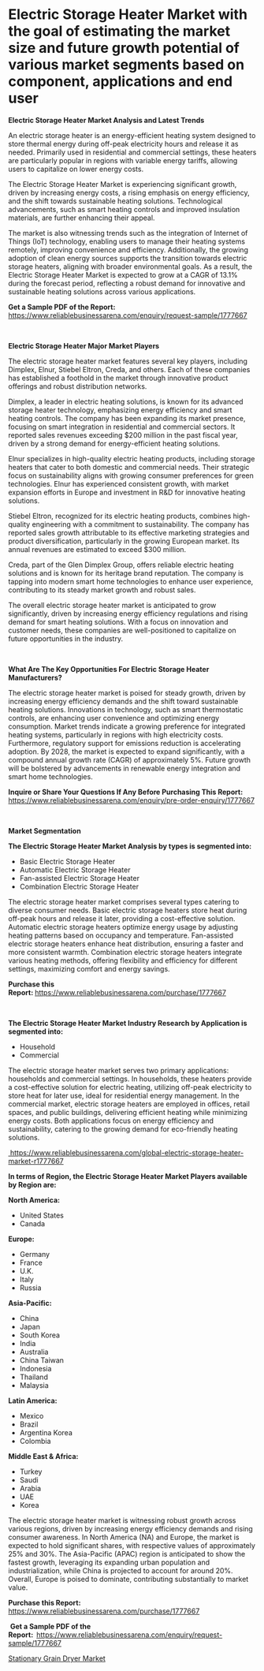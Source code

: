<p><h1>Electric Storage Heater Market with the goal of estimating the market size and future growth potential of various market segments based on component, applications and end user</h1></p><p><strong>Electric Storage Heater Market Analysis and Latest Trends</strong></p>
<p><p>An electric storage heater is an energy-efficient heating system designed to store thermal energy during off-peak electricity hours and release it as needed. Primarily used in residential and commercial settings, these heaters are particularly popular in regions with variable energy tariffs, allowing users to capitalize on lower energy costs. </p><p>The Electric Storage Heater Market is experiencing significant growth, driven by increasing energy costs, a rising emphasis on energy efficiency, and the shift towards sustainable heating solutions. Technological advancements, such as smart heating controls and improved insulation materials, are further enhancing their appeal. </p><p>The market is also witnessing trends such as the integration of Internet of Things (IoT) technology, enabling users to manage their heating systems remotely, improving convenience and efficiency. Additionally, the growing adoption of clean energy sources supports the transition towards electric storage heaters, aligning with broader environmental goals. As a result, the Electric Storage Heater Market is expected to grow at a CAGR of 13.1% during the forecast period, reflecting a robust demand for innovative and sustainable heating solutions across various applications.</p></p>
<p><strong>Get a Sample PDF of the Report:&nbsp;</strong> <a href="https://www.reliablebusinessarena.com/enquiry/request-sample/1777667?utm_campaign=2397&utm_medium=2&utm_source=Github&utm_content=ia&utm_term=28022025&utm_id=electric-storage-heater">https://www.reliablebusinessarena.com/enquiry/request-sample/1777667</a></p>
<p>&nbsp;</p>
<p><strong>Electric Storage Heater Major Market Players</strong></p>
<p><p>The electric storage heater market features several key players, including Dimplex, Elnur, Stiebel Eltron, Creda, and others. Each of these companies has established a foothold in the market through innovative product offerings and robust distribution networks.</p><p>Dimplex, a leader in electric heating solutions, is known for its advanced storage heater technology, emphasizing energy efficiency and smart heating controls. The company has been expanding its market presence, focusing on smart integration in residential and commercial sectors. It reported sales revenues exceeding $200 million in the past fiscal year, driven by a strong demand for energy-efficient heating solutions.</p><p>Elnur specializes in high-quality electric heating products, including storage heaters that cater to both domestic and commercial needs. Their strategic focus on sustainability aligns with growing consumer preferences for green technologies. Elnur has experienced consistent growth, with market expansion efforts in Europe and investment in R&D for innovative heating solutions.</p><p>Stiebel Eltron, recognized for its electric heating products, combines high-quality engineering with a commitment to sustainability. The company has reported sales growth attributable to its effective marketing strategies and product diversification, particularly in the growing European market. Its annual revenues are estimated to exceed $300 million.</p><p>Creda, part of the Glen Dimplex Group, offers reliable electric heating solutions and is known for its heritage brand reputation. The company is tapping into modern smart home technologies to enhance user experience, contributing to its steady market growth and robust sales.</p><p>The overall electric storage heater market is anticipated to grow significantly, driven by increasing energy efficiency regulations and rising demand for smart heating solutions. With a focus on innovation and customer needs, these companies are well-positioned to capitalize on future opportunities in the industry.</p></p>
<p>&nbsp;</p>
<p><strong>What Are The Key Opportunities For Electric Storage Heater Manufacturers?</strong></p>
<p><p>The electric storage heater market is poised for steady growth, driven by increasing energy efficiency demands and the shift toward sustainable heating solutions. Innovations in technology, such as smart thermostatic controls, are enhancing user convenience and optimizing energy consumption. Market trends indicate a growing preference for integrated heating systems, particularly in regions with high electricity costs. Furthermore, regulatory support for emissions reduction is accelerating adoption. By 2028, the market is expected to expand significantly, with a compound annual growth rate (CAGR) of approximately 5%. Future growth will be bolstered by advancements in renewable energy integration and smart home technologies.</p></p>
<p><strong>Inquire or Share Your Questions If Any Before Purchasing This Report:</strong> <a href="https://www.reliablebusinessarena.com/enquiry/pre-order-enquiry/1777667?utm_campaign=2397&utm_medium=2&utm_source=Github&utm_content=ia&utm_term=28022025&utm_id=electric-storage-heater">https://www.reliablebusinessarena.com/enquiry/pre-order-enquiry/1777667</a></p>
<p>&nbsp;</p>
<p><strong>Market Segmentation</strong></p>
<p><strong>The Electric Storage Heater Market Analysis by types is segmented into:</strong></p>
<p><ul><li>Basic Electric Storage Heater</li><li>Automatic Electric Storage Heater</li><li>Fan-assisted Electric Storage Heater</li><li>Combination Electric Storage Heater</li></ul></p>
<p><p>The electric storage heater market comprises several types catering to diverse consumer needs. Basic electric storage heaters store heat during off-peak hours and release it later, providing a cost-effective solution. Automatic electric storage heaters optimize energy usage by adjusting heating patterns based on occupancy and temperature. Fan-assisted electric storage heaters enhance heat distribution, ensuring a faster and more consistent warmth. Combination electric storage heaters integrate various heating methods, offering flexibility and efficiency for different settings, maximizing comfort and energy savings.</p></p>
<p><strong>Purchase this Report:&nbsp;</strong><a href="https://www.reliablebusinessarena.com/purchase/1777667?utm_campaign=2397&utm_medium=2&utm_source=Github&utm_content=ia&utm_term=28022025&utm_id=electric-storage-heater">https://www.reliablebusinessarena.com/purchase/1777667</a></p>
<p>&nbsp;</p>
<p><strong>The Electric Storage Heater Market Industry Research by Application is segmented into:</strong></p>
<p><ul><li>Household</li><li>Commercial</li></ul></p>
<p><p>The electric storage heater market serves two primary applications: households and commercial settings. In households, these heaters provide a cost-effective solution for electric heating, utilizing off-peak electricity to store heat for later use, ideal for residential energy management. In the commercial market, electric storage heaters are employed in offices, retail spaces, and public buildings, delivering efficient heating while minimizing energy costs. Both applications focus on energy efficiency and sustainability, catering to the growing demand for eco-friendly heating solutions.</p></p>
<p><a href="https://www.reliablebusinessarena.com/global-electric-storage-heater-market-r1777667?utm_campaign=2397&utm_medium=2&utm_source=Github&utm_content=ia&utm_term=28022025&utm_id=electric-storage-heater">&nbsp;https://www.reliablebusinessarena.com/global-electric-storage-heater-market-r1777667</a></p>
<p><strong>In terms of Region, the Electric Storage Heater Market Players available by Region are:</strong></p>
<p>
    <p> <strong> North America: </strong>
        <ul>
            <li>United States</li>
            <li>Canada</li>
        </ul>
        </p> 
    <p> <strong> Europe: </strong>
        <ul>
            <li>Germany</li>
            <li>France</li>
            <li>U.K.</li>
            <li>Italy</li>
            <li>Russia</li>
        </ul>
        </p> 
    <p> <strong> Asia-Pacific: </strong>
        <ul>
            <li>China</li>
            <li>Japan</li>
            <li>South Korea</li>
            <li>India</li>
            <li>Australia</li>
            <li>China Taiwan</li>
            <li>Indonesia</li>
            <li>Thailand</li>
            <li>Malaysia</li>
        </ul>
        </p> 
    <p> <strong> Latin America: </strong>
        <ul>
            <li>Mexico</li>
            <li>Brazil</li>
            <li>Argentina Korea</li>
            <li>Colombia</li>
        </ul>
        </p> 
    <p> <strong> Middle East & Africa: </strong>
        <ul>
            <li>Turkey</li>
            <li>Saudi</li>
            <li>Arabia</li>
            <li>UAE</li>
            <li>Korea</li>
        </ul>
    </p>
    </p>
<p><p>The electric storage heater market is witnessing robust growth across various regions, driven by increasing energy efficiency demands and rising consumer awareness. In North America (NA) and Europe, the market is expected to hold significant shares, with respective values of approximately 25% and 30%. The Asia-Pacific (APAC) region is anticipated to show the fastest growth, leveraging its expanding urban population and industrialization, while China is projected to account for around 20%. Overall, Europe is poised to dominate, contributing substantially to market value.</p></p>
<p><strong>Purchase this Report: </strong><a href="https://www.reliablebusinessarena.com/purchase/1777667?utm_campaign=2397&utm_medium=2&utm_source=Github&utm_content=ia&utm_term=28022025&utm_id=electric-storage-heater">https://www.reliablebusinessarena.com/purchase/1777667</a></p>
<p>&nbsp;<strong>Get a Sample PDF of the Report:&nbsp;&nbsp;</strong><a href="https://www.reliablebusinessarena.com/enquiry/request-sample/1777667?utm_campaign=2397&utm_medium=2&utm_source=Github&utm_content=ia&utm_term=28022025&utm_id=electric-storage-heater">https://www.reliablebusinessarena.com/enquiry/request-sample/1777667</a></p>
<p><strong></strong></p>
<p><p><a href="https://github.com/aiexisaliwan/Market-Research-Report-List-1/blob/main/stationary-grain-dryer-market.md?utm_campaign=2397&utm_medium=2&utm_source=Github&utm_content=ia&utm_term=28022025&utm_id=electric-storage-heater">Stationary Grain Dryer Market</a></p></p>